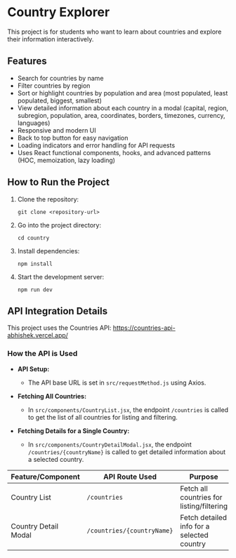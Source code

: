 # Country Explorer

This project is for students who want to learn about countries and explore their information interactively.

## Features

- Search for countries by name
- Filter countries by region
- Sort or highlight countries by population and area (most populated, least populated, biggest, smallest)
- View detailed information about each country in a modal (capital, region, subregion, population, area, coordinates, borders, timezones, currency, languages)
- Responsive and modern UI
- Back to top button for easy navigation
- Loading indicators and error handling for API requests
- Uses React functional components, hooks, and advanced patterns (HOC, memoization, lazy loading)

## How to Run the Project

1. Clone the repository:
   ```
   git clone <repository-url>
   ```
2. Go into the project directory:
   ```
   cd country
   ```
3. Install dependencies:
   ```
   npm install
   ```
4. Start the development server:
   ```
   npm run dev
   ```

## API Integration Details

This project uses the Countries API: https://countries-api-abhishek.vercel.app/

### How the API is Used

- **API Setup:**

  - The API base URL is set in `src/requestMethod.js` using Axios.

- **Fetching All Countries:**

  - In `src/components/CountryList.jsx`, the endpoint `/countries` is called to get the list of all countries for listing and filtering.

- **Fetching Details for a Single Country:**
  - In `src/components/CountryDetailModal.jsx`, the endpoint `/countries/{countryName}` is called to get detailed information about a selected country.

| Feature/Component    | API Route Used             | Purpose                                    |
| -------------------- | -------------------------- | ------------------------------------------ |
| Country List         | `/countries`               | Fetch all countries for listing/filtering  |
| Country Detail Modal | `/countries/{countryName}` | Fetch detailed info for a selected country |
